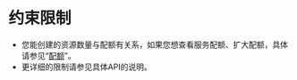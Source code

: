 # 约束限制<a name="ZH-CN_TOPIC_0170232206"></a>

-   您能创建的资源数量与配额有关系，如果您想查看服务配额、扩大配额，具体请参见“[配额](https://support.huaweicloud.com/usermanual-sdrs/zh-cn_topic_0153143725.html)”。
-   更详细的限制请参见具体API的说明。

